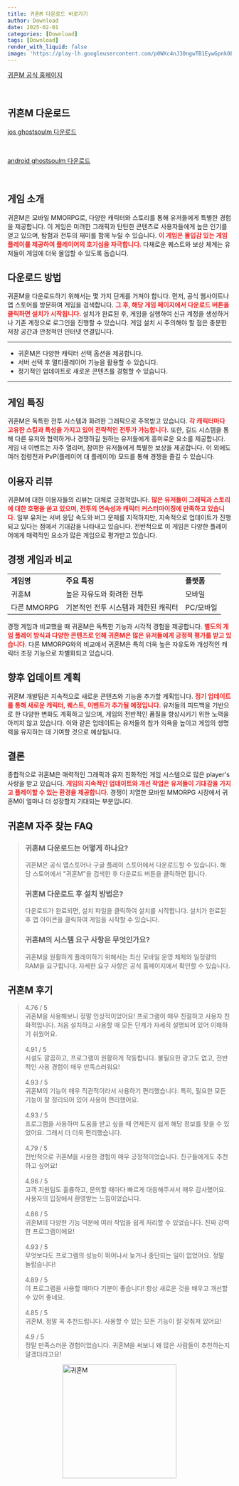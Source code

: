 ```yaml
---
title: 귀혼M 다운로드 바로가기
author: Download
date: 2025-02-01
categories: [Download]
tags: [Download]
render_with_liquid: false
image: 'https://play-lh.googleusercontent.com/p0WXc4nJ30ngwTB1EywGpnk0EnE8-LBkrDcITP32RTZv6WRrL5TkAvSFoxFjzVUGmaY=s256-rw'
---
```

<p><a class='click-button' title='귀혼M' href='https://www.mgame.com/mgameevent/mobile_event/2024/m_hon/default.mgame' rel='nofollow'>귀혼M 공식 홈페이지</a></p><br>
<h2 id='귀혼M_다운로드'>귀혼M 다운로드</h2>
<p><a class="click-button ios" title="ghostsoulm 다운로드" href="https://apps.apple.com/kr/app/%EA%B7%80%ED%98%BCm/id6468974256" rel="nofollow">ios ghostsoulm 다운로드</a></p><br>
<p><a class="click-button android" title="ghostsoulm 다운로드" href="https://play.google.comhttps://play.google.com/store/apps/details?id=com.mgame.ghostsoulm" rel="nofollow">android ghostsoulm 다운로드</a></p><br>


<h2 id='게임_소개'>게임 소개</h2>

<p>귀혼M은 모바일 MMORPG로, 다양한 캐릭터와 스토리를 통해 유저들에게 특별한 경험을 제공합니다. 이 게임은 미려한 그래픽과 탄탄한 콘텐츠로 사용자들에게 높은 인기를 얻고 있으며, 탐험과 전투의 재미를 함께 누릴 수 있습니다. <b><span style="color: #ee2323;">이 게임은 몰입감 있는 게임플레이를 제공하여 플레이어의 호기심을 자극합니다.</span></b> 다채로운 퀘스트와 보상 체계는 유저들이 게임에 더욱 몰입할 수 있도록 돕습니다.</p>

<h2 id='다운로드_방법'>다운로드 방법</h2>

<p>귀혼M을 다운로드하기 위해서는 몇 가지 단계를 거쳐야 합니다. 먼저, 공식 웹사이트나 앱 스토어를 방문하여 게임을 검색합니다. <b><span style="color: #ee2323;">그 후, 해당 게임 페이지에서 다운로드 버튼을 클릭하면 설치가 시작됩니다.</span></b> 설치가 완료된 후, 게임을 실행하여 신규 계정을 생성하거나 기존 계정으로 로그인을 진행할 수 있습니다. 게임 설치 시 주의해야 할 점은 충분한 저장 공간과 안정적인 인터넷 연결입니다.</p>

<hr />

<ul>
    <li>귀혼M은 다양한 캐릭터 선택 옵션을 제공합니다.</li>
    <li>서버 선택 후 멀티플레이어 기능을 활용할 수 있습니다.</li>
    <li>정기적인 업데이트로 새로운 콘텐츠를 경험할 수 있습니다.</li>
</ul>

<hr />

<h2 id='게임_특징'>게임 특징</h2>

<p>귀혼M은 독특한 전투 시스템과 화려한 그래픽으로 주목받고 있습니다. <b><span style="color: #ee2323;">각 캐릭터마다 고유한 스킬과 특성을 가지고 있어 전략적인 전투가 가능합니다.</span></b> 또한, 길드 시스템을 통해 다른 유저와 협력하거나 경쟁하길 원하는 유저들에게 흥미로운 요소를 제공합니다. 게임 내 이벤트는 자주 열리며, 참여한 유저들에게 특별한 보상을 제공합니다. 이 외에도 여러 점령전과 PvP(플레이어 대 플레이어) 모드를 통해 경쟁을 즐길 수 있습니다.</p>

<h2 id='이용자_리뷰'>이용자 리뷰</h2>

<p>귀혼M에 대한 이용자들의 리뷰는 대체로 긍정적입니다. <b><span style="color: #ee2323;">많은 유저들이 그래픽과 스토리에 대한 호평을 쏟고 있으며, 전투의 연속성과 캐릭터 커스터마이징에 만족하고 있습니다.</span></b> 일부 유저는 서버 응답 속도와 버그 문제를 지적하지만, 지속적으로 업데이트가 진행되고 있다는 점에서 기대감을 나타내고 있습니다. 전반적으로 이 게임은 다양한 플레이어에게 매력적인 요소가 많은 게임으로 평가받고 있습니다.</p>

<h2 id='경쟁_게임과_비교'>경쟁 게임과 비교</h2>

<table>
    <tr>
        <td><b>게임명</b></td>
        <td><b>주요 특징</b></td>
        <td><b>플랫폼</b></td>
    </tr>
    <tr>
        <td>귀혼M</td>
        <td>높은 자유도와 화려한 전투</td>
        <td>모바일</td>
    </tr>
    <tr>
        <td>다른 MMORPG</td>
        <td>기본적인 전투 시스템과 제한된 캐릭터</td>
        <td>PC/모바일</td>
    </tr>
</table>

<p>경쟁 게임과 비교했을 때 귀혼M은 독특한 기능과 시각적 경험을 제공합니다. <b><span style="color: #ee2323;">별도의 게임 플레이 방식과 다양한 콘텐츠로 인해 귀혼M은 많은 유저들에게 긍정적 평가를 받고 있습니다.</span></b> 다른 MMORPG와의 비교에서 귀혼M은 특히 더욱 높은 자유도와 개성적인 캐릭터 조정 기능으로 차별화되고 있습니다.</p>

<h2 id='향후_업데이트_계획'>향후 업데이트 계획</h2>

<p>귀혼M 개발팀은 지속적으로 새로운 콘텐츠와 기능을 추가할 계획입니다. <b><span style="color: #ee2323;">정기 업데이트를 통해 새로운 캐릭터, 퀘스트, 이벤트가 추가될 예정입니다.</span></b> 유저들의 피드백을 기반으로 한 다양한 변화도 계획하고 있으며, 게임의 전반적인 품질을 향상시키기 위한 노력을 아끼지 않고 있습니다. 이와 같은 업데이트는 유저들의 참가 의욕을 높이고 게임의 생명력을 유지하는 데 기여할 것으로 예상됩니다.</p>

<h2 id='결론'>결론</h2>

<p>종합적으로 귀혼M은 매력적인 그래픽과 유저 친화적인 게임 시스템으로 많은 player's 사랑을 받고 있습니다. <b><span style="color: #ee2323;">게임의 지속적인 업데이트와 개선 작업은 유저들이 기대감을 가지고 플레이할 수 있는 환경을 제공합니다.</span></b> 경쟁이 치열한 모바일 MMORPG 시장에서 귀혼M이 얼마나 더 성장할지 기대되는 부분입니다.</p>


<h2 id='귀혼M_자주_찾는_FAQ'>귀혼M 자주 찾는 FAQ</h2>
<div itemscope="" itemtype="https://schema.org/FAQPage"> 
<blockquote> 
<div itemscope="" itemprop="mainEntity" itemtype="https://schema.org/Question"> 
<h3 itemprop="name">귀혼M 다운로드는 어떻게 하나요?</h3> 
<div itemscope="" itemprop="acceptedAnswer" itemtype="https://schema.org/Answer"> 
<span itemprop="text"> 
<p>귀혼M은 공식 앱스토어나 구글 플레이 스토어에서 다운로드할 수 있습니다. 해당 스토어에서 "귀혼M"을 검색한 후 다운로드 버튼을 클릭하면 됩니다.</p> 
</span> 
</div> 
</div> 
<div itemscope="" itemprop="mainEntity" itemtype="https://schema.org/Question"> 
<h3 itemprop="name">귀혼M 다운로드 후 설치 방법은?</h3> 
<div itemscope="" itemprop="acceptedAnswer" itemtype="https://schema.org/Answer"> 
<span itemprop="text"> 
<p>다운로드가 완료되면, 설치 파일을 클릭하여 설치를 시작합니다. 설치가 완료된 후 앱 아이콘을 클릭하여 게임을 시작할 수 있습니다.</p> 
</span> 
</div> 
</div> 
<div itemscope="" itemprop="mainEntity" itemtype="https://schema.org/Question"> 
<h3 itemprop="name">귀혼M의 시스템 요구 사항은 무엇인가요?</h3> 
<div itemscope="" itemprop="acceptedAnswer" itemtype="https://schema.org/Answer"> 
<span itemprop="text"> 
<p>귀혼M을 원활하게 플레이하기 위해서는 최신 모바일 운영 체제와 일정량의 RAM을 요구합니다. 자세한 요구 사항은 공식 홈페이지에서 확인할 수 있습니다.</p> 
</span> 
</div> 
</div> 
</blockquote> 
</div>
<h2 id='귀혼M_후기'>귀혼M 후기</h2>
<div itemscope itemtype="https://schema.org/Product">
  <blockquote>
  <div itemprop="review" itemscope itemtype="https://schema.org/Review">
      <div itemprop="reviewRating" itemscope itemtype="https://schema.org/Rating"> <span itemprop="ratingValue">4.76</span> / <span itemprop="bestRating">5</span> </div>
      <span itemprop="reviewBody">귀혼M을 사용해보니 정말 인상적이었어요! 프로그램이 매우 친절하고 사용자 친화적입니다. 처음 설치하고 사용할 때 모든 단계가 자세히 설명되어 있어 이해하기 쉬웠어요.</span>
  </div>
  <br>
  <div itemprop="review" itemscope itemtype="https://schema.org/Review">
      <div itemprop="reviewRating" itemscope itemtype="https://schema.org/Rating"> <span itemprop="ratingValue">4.91</span> / <span itemprop="bestRating">5</span> </div>
      <span itemprop="reviewBody">시설도 깔끔하고, 프로그램이 원활하게 작동합니다. 불필요한 광고도 없고, 전반적인 사용 경험이 매우 만족스러워요!</span>
  </div>
  <br>
  <div itemprop="review" itemscope itemtype="https://schema.org/Review">
      <div itemprop="reviewRating" itemscope itemtype="schema.org/Rating"> <span itemprop="ratingValue">4.93</span> / <span itemprop="bestRating">5</span> </div>
      <span itemprop="reviewBody">귀혼M의 기능이 매우 직관적이라서 사용하기 편리했습니다. 특히, 필요한 모든 기능이 잘 정리되어 있어 사용이 편리했어요.</span>
  </div>
  <br>
  <div itemprop="review" itemscope itemtype="https://schema.org/Review">
      <div itemprop="reviewRating" itemscope itemtype="schema.org/Rating"> <span itemprop="ratingValue">4.93</span> / <span itemprop="bestRating">5</span> </div>
      <span itemprop="reviewBody">프로그램을 사용하며 도움을 받고 싶을 때 언제든지 쉽게 해당 정보를 찾을 수 있었어요. 그래서 더 더욱 편리했습니다.</span>
  </div>
  <br>
  <div itemprop="review" itemscope itemtype="https://schema.org/Review">
      <div itemprop="reviewRating" itemscope itemtype="schema.org/Rating"> <span itemprop="ratingValue">4.79</span> / <span itemprop="bestRating">5</span> </div>
      <span itemprop="reviewBody">전반적으로 귀혼M을 사용한 경험이 매우 긍정적이었습니다. 친구들에게도 추천하고 싶어요!</span>
  </div>
  <br>
  <div itemprop="review" itemscope itemtype="https://schema.org/Review">
      <div itemprop="reviewRating" itemscope itemtype="schema.org/Rating"> <span itemprop="ratingValue">4.96</span> / <span itemprop="bestRating">5</span> </div>
      <span itemprop="reviewBody">고객 지원팀도 훌륭하고, 문의할 때마다 빠르게 대응해주셔서 매우 감사했어요. 사용자의 입장에서 환영받는 느낌이었습니다.</span>
  </div>
  <br>
  <div itemprop="review" itemscope itemtype="https://schema.org/Review">
      <div itemprop="reviewRating" itemscope itemtype="https://schema.org/Rating"> <span itemprop="ratingValue">4.86</span> / <span itemprop="bestRating">5</span> </div>
      <span itemprop="reviewBody">귀혼M의 다양한 기능 덕분에 여러 작업을 쉽게 처리할 수 있었습니다. 진짜 강력한 프로그램이에요!</span>
  </div>
  <br>
  <div itemprop="review" itemscope itemtype="https://schema.org/Review">
      <div itemprop="reviewRating" itemscope itemtype="schema.org/Rating"> <span itemprop="ratingValue">4.93</span> / <span itemprop="bestRating">5</span> </div>
      <span itemprop="reviewBody">무엇보다도 프로그램의 성능이 뛰어나서 늦거나 중단되는 일이 없었어요. 정말 놀랍습니다!</span>
  </div>
  <br>
  <div itemprop="review" itemscope itemtype="https://schema.org/Review">
      <div itemprop="reviewRating" itemscope itemtype="schema.org/Rating"> <span itemprop="ratingValue">4.89</span> / <span itemprop="bestRating">5</span> </div>
      <span itemprop="reviewBody">이 프로그램을 사용할 때마다 기분이 좋습니다! 항상 새로운 것을 배우고 개선할 수 있어 좋네요.</span>
  </div>
  <br>
  <div itemprop="review" itemscope itemtype="https://schema.org/Review">
      <div itemprop="reviewRating" itemscope itemtype="schema.org/Rating"> <span itemprop="ratingValue">4.85</span> / <span itemprop="bestRating">5</span> </div>
      <span itemprop="reviewBody">귀혼M, 정말 꼭 추천드립니다. 사용할 수 있는 모든 기능이 잘 갖춰져 있어요!</span>
  </div>
  <br>
  <div itemprop="review" itemscope itemtype="https://schema.org/Review">
      <div itemprop="reviewRating" itemscope itemtype="schema.org/Rating"> <span itemprop="ratingValue">4.9</span> / <span itemprop="bestRating">5</span> </div>
      <span itemprop="reviewBody">정말 만족스러운 경험이었습니다. 귀혼M을 써보니 왜 많은 사람들이 추천하는지 알겠더라고요!</span>
  </div>
  </blockquote>
</div>
<figure class="image" style="display: flex; justify-content: center; align-items: center; margin: 0;"><img src="https://play-lh.googleusercontent.com/p0WXc4nJ30ngwTB1EywGpnk0EnE8-LBkrDcITP32RTZv6WRrL5TkAvSFoxFjzVUGmaY=s256-rw" alt="귀혼M" width="256" height="256" style="max-width: 100%; height: auto;"></figure>